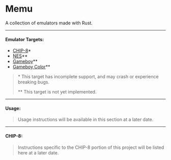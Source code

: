# Memu
A collection of emulators made with Rust.

---

#### Emulator Targets:
- [CHIP-8](https://en.wikipedia.org/wiki/CHIP-8)*
- [NES](https://en.wikipedia.org/wiki/Nintendo_Entertainment_System)**
- [Gameboy](https://en.wikipedia.org/wiki/Game_Boy)**
- [Gameboy Color](https://en.wikipedia.org/wiki/Game_Boy_Color)**

> \* This target has incomplete support, and may crash or experience breaking bugs.
> 
> \** This target is not yet implemented.

---

#### Usage:
> Usage instructions will be available in this section at a later date.

---

#### CHIP-8:
> Instructions specific to the CHIP-8 portion of this project will be listed here at a later date.